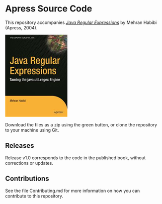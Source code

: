 # Apress Source Code

This repository accompanies [*Java Regular Expressions*](http://www.apress.com/9781590591079) by Mehran Habibi (Apress, 2004).

![Cover image](9781590591079.jpg)

Download the files as a zip using the green button, or clone the repository to your machine using Git.

## Releases

Release v1.0 corresponds to the code in the published book, without corrections or updates.

## Contributions

See the file Contributing.md for more information on how you can contribute to this repository.
